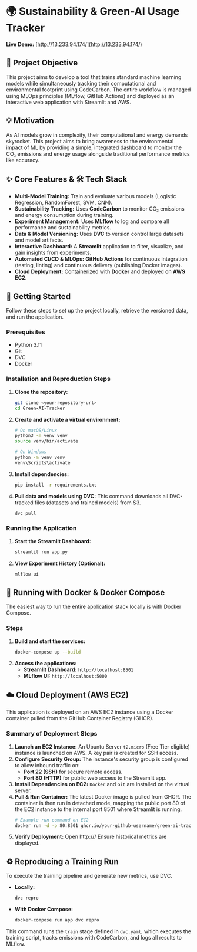 # 🌍 Sustainability & Green-AI Usage Tracker

**Live Demo:** [http://13.233.94.174/](http://13.233.94.174/)

## 🚀 Project Objective
This project aims to develop a tool that trains standard machine learning models while simultaneously tracking their computational and environmental footprint using CodeCarbon. The entire workflow is managed using MLOps principles (MLflow, GitHub Actions) and deployed as an interactive web application with Streamlit and AWS.

## 💡 Motivation
As AI models grow in complexity, their computational and energy demands skyrocket. This project aims to bring awareness to the environmental impact of ML by providing a simple, integrated dashboard to monitor the CO₂ emissions and energy usage alongside traditional performance metrics like accuracy.

## ✨ Core Features & 🛠️ Tech Stack
-   **Multi-Model Training:** Train and evaluate various models (Logistic Regression, RandomForest, SVM, CNN).
-   **Sustainability Tracking:** Uses **CodeCarbon** to monitor CO₂ emissions and energy consumption during training.
-   **Experiment Management:** Uses **MLflow** to log and compare all performance and sustainability metrics.
-   **Data & Model Versioning:** Uses **DVC** to version control large datasets and model artifacts.
-   **Interactive Dashboard:** A **Streamlit** application to filter, visualize, and gain insights from experiments.
-   **Automated CI/CD & MLOps:** **GitHub Actions** for continuous integration (testing, linting) and continuous delivery (publishing Docker images).
-   **Cloud Deployment:** Containerized with **Docker** and deployed on **AWS EC2**.

## 🚀 Getting Started
Follow these steps to set up the project locally, retrieve the versioned data, and run the application.

### Prerequisites
- Python 3.11
- Git
- DVC 
- Docker

### Installation and Reproduction Steps
1.  **Clone the repository:**
    ```bash
    git clone <your-repository-url>
    cd Green-AI-Tracker
    ```
2.  **Create and activate a virtual environment:**
    ```bash
    # On macOS/Linux
    python3 -m venv venv
    source venv/bin/activate

    # On Windows
    python -m venv venv
    venv\Scripts\activate
    ```
3.  **Install dependencies:**
    ```bash
    pip install -r requirements.txt
    ```
4.  **Pull data and models using DVC:**
    This command downloads all DVC-tracked files (datasets and trained models) from S3.
    ```bash
    dvc pull
    ```

### Running the Application
1.  **Start the Streamlit Dashboard:**
    ```bash
    streamlit run app.py
    ```
2.  **View Experiment History (Optional):**
    ```bash
    mlflow ui
    ```

## 🐳 Running with Docker & Docker Compose
The easiest way to run the entire application stack locally is with Docker Compose.

### Steps
1.  **Build and start the services:**
    ```bash
    docker-compose up --build
    ```
2.  **Access the applications:**
    -   **Streamlit Dashboard:** `http://localhost:8501`
    -   **MLflow UI:** `http://localhost:5000`

## ☁️ Cloud Deployment (AWS EC2)
This application is deployed on an AWS EC2 instance using a Docker container pulled from the GitHub Container Registry (GHCR).

### Summary of Deployment Steps
1.  **Launch an EC2 Instance:** An Ubuntu Server `t2.micro` (Free Tier eligible) instance is launched on AWS. A key pair is created for SSH access.
2.  **Configure Security Group:** The instance's security group is configured to allow inbound traffic on:
    -   **Port 22 (SSH)** for secure remote access.
    -   **Port 80 (HTTP)** for public web access to the Streamlit app.
3.  **Install Dependencies on EC2:** `Docker` and `Git` are installed on the virtual server.
4.  **Pull & Run Container:** The latest Docker image is pulled from GHCR. The container is then run in detached mode, mapping the public port 80 of the EC2 instance to the internal port 8501 where Streamlit is running.
    ```bash
    # Example run command on EC2
    docker run -d -p 80:8501 ghcr.io/your-github-username/green-ai-tracker:latest
    ```
5.  **Verify Deployment:** Open http://<ec2-public-ip>/
Ensure historical metrics are displayed.    

## ♻️ Reproducing a Training Run
To execute the training pipeline and generate new metrics, use DVC.

-   **Locally:**
    ```bash
    dvc repro
    ```
-   **With Docker Compose:**
    ```bash
    docker-compose run app dvc repro
    ```
This command runs the `train` stage defined in `dvc.yaml`, which executes the training script, tracks emissions with CodeCarbon, and logs all results to MLflow.